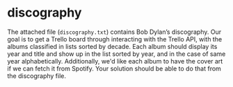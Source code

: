 # discography

The attached file (`discography.txt`) contains Bob Dylan’s discography. 
Our goal is to get a Trello board through interacting with the Trello API,  with the albums classified in lists sorted 
by decade. Each album should display its year and title and show up in the list sorted by year, and in the case of 
same year alphabetically. Additionally, we'd like each album to have the cover art if we can fetch it from Spotify. 
Your solution should be able to do that from the discography file.
